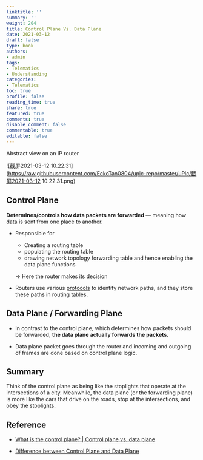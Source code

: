```yaml
---
linktitle: ''
summary: ''
weight: 204
title: Control Plane Vs. Data Plane
date: 2021-03-12
draft: false
type: book
authors:
- admin
tags:
- Telematics
- Understanding
categories:
- Telematics
toc: true
profile: false
reading_time: true
share: true
featured: true
comments: true
disable_comment: false
commentable: true
editable: false
---
```


Abstract view on an IP router

![截屏2021-03-12 10.22.31](https://raw.githubusercontent.com/EckoTan0804/upic-repo/master/uPic/截屏2021-03-12 10.22.31.png)

## Control Plane

**Determines/controls how data packets are forwarded** — meaning how data is sent from one place to another.

- Responsible for 

  - Creating a routing table
  - populating the routing table
  - drawing network topology forwarding table and hence enabling the data plane functions

  $\rightarrow$ Here the router makes its decision

- Routers use various [protocols](https://www.cloudflare.com/learning/network-layer/what-is-a-protocol/) to identify network paths, and they store these paths in routing tables.

## Data Plane / Forwarding Plane

- In contrast to the control plane, which determines how packets should be forwarded, **the data plane actually forwards the packets.**

- Data plane packet goes through the router and incoming and outgoing of frames are done based on control plane logic.

## Summary

Think of the control plane as being like the stoplights that operate at the intersections of a city. Meanwhile, the data plane (or the forwarding plane) is more like the cars that drive on the roads, stop at the intersections, and obey the stoplights.

## Reference

- [What is the control plane? | Control plane vs. data plane](https://www.cloudflare.com/learning/network-layer/what-is-the-control-plane/)

- [Difference between Control Plane and Data Plane](https://www.geeksforgeeks.org/difference-between-control-plane-and-data-plane/)
